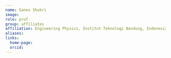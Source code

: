 ```yaml
---
name: Ganes Shukri
image: 
role: prof
group: affiliates
affiliation: Engineering Physics, Institut Teknologi Bandung, Indonesia
aliases:
links:
  home-page: 
  orcid:
---
```


